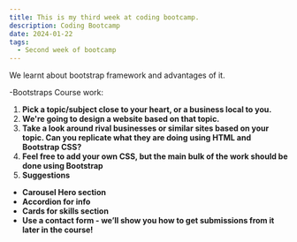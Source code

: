 ```yaml
---
title: This is my third week at coding bootcamp.
description: Coding Bootcamp
date: 2024-01-22
tags:
  - Second week of bootcamp
---
```


We learnt about bootstrap framework and advantages of it.

-Bootstraps Course work:

1. **Pick a topic/subject close to your heart, or a business local to you.**
2. **We're going to design a website based on that topic.**
3. **Take a look around rival businesses or similar sites based on your topic. Can you replicate what they are doing using HTML and Bootstrap CSS?**
4. **Feel free to add your own CSS, but the main bulk of the work should be done using Bootstrap**
5. **Suggestions**

- **Carousel Hero section**
- **Accordion for info**
- **Cards for skills section**
- **Use a contact form - we’ll show you how to get submissions from it later in the course!**
